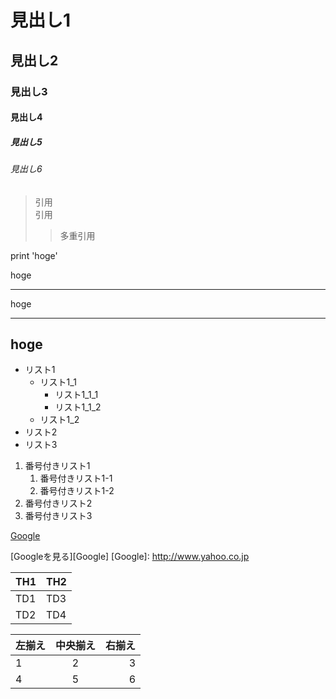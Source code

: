 # 見出し1
## 見出し2
### 見出し3
#### 見出し4
##### 見出し5
###### 見出し6

> 引用  
> 引用
>> 多重引用

print 'hoge'

hoge
***
hoge
___
hoge
---

- リスト1
    - リスト1_1
        - リスト1_1_1
        - リスト1_1_2
    - リスト1_2
- リスト2
- リスト3

1. 番号付きリスト1
    1. 番号付きリスト1-1
    1. 番号付きリスト1-2
1. 番号付きリスト2
1. 番号付きリスト3

[Google](https://www.google.co.jp/)

[Googleを見る][Google]
[Google]: http://www.yahoo.co.jp

| TH1 | TH2 |
----|---- 
| TD1 | TD3 |
| TD2 | TD4 |

| 左揃え | 中央揃え | 右揃え |
|:---|:---:|---:|
|1 |2 |3 |
|4 |5 |6 |


